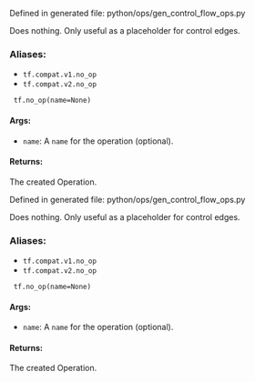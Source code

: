 
Defined in generated file: python/ops/gen_control_flow_ops.py

Does nothing. Only useful as a placeholder for control edges.
### Aliases:
- `tf.compat.v1.no_op`
- `tf.compat.v2.no_op`

```
 tf.no_op(name=None)
```
#### Args:
- `name`: A `name` for the operation (optional).
#### Returns:

The created Operation.

Defined in generated file: python/ops/gen_control_flow_ops.py

Does nothing. Only useful as a placeholder for control edges.
### Aliases:
- `tf.compat.v1.no_op`
- `tf.compat.v2.no_op`

```
 tf.no_op(name=None)
```
#### Args:
- `name`: A `name` for the operation (optional).
#### Returns:

The created Operation.
